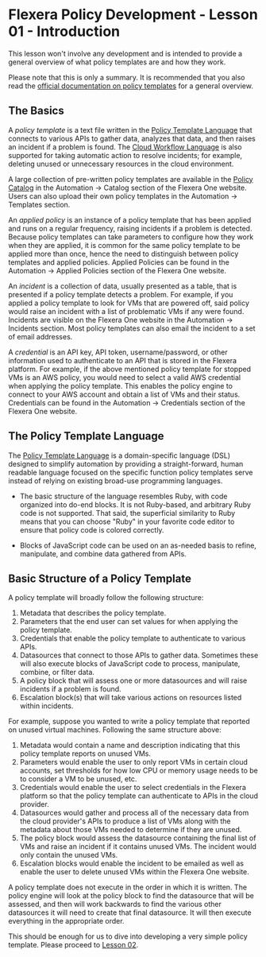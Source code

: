 # Flexera Policy Development - Lesson 01 - Introduction

This lesson won't involve any development and is intended to provide a general overview of what policy templates are and how they work.

Please note that this is only a summary. It is recommended that you also read the [official documentation on policy templates](https://docs.flexera.com/flexera/EN/Automation/AboutPolicies.htm) for a general overview.

## The Basics

A *policy template* is a text file written in the [Policy Template Language](https://docs.flexera.com/flexera/EN/Automation/PTL.htm) that connects to various APIs to gather data, analyzes that data, and then raises an incident if a problem is found. The [Cloud Workflow Language](https://docs.flexera.com/flexera/EN/Automation/CWL.htm) is also supported for taking automatic action to resolve incidents; for example, deleting unused or unnecessary resources in the cloud environment.

A large collection of pre-written policy templates are available in the [Policy Catalog](https://docs.flexera.com/flexera/EN/Automation/PoliciesList.htm) in the Automation -> Catalog section of the Flexera One website. Users can also upload their own policy templates in the Automation -> Templates section.

An *applied policy* is an instance of a policy template that has been applied and runs on a regular frequency, raising incidents if a problem is detected. Because policy templates can take parameters to configure how they work when they are applied, it is common for the same policy template to be applied more than once, hence the need to distinguish between policy templates and applied policies. Applied Policies can be found in the Automation -> Applied Policies section of the Flexera One website.

An *incident* is a collection of data, usually presented as a table, that is presented if a policy template detects a problem. For example, if you applied a policy template to look for VMs that are powered off, said policy would raise an incident with a list of problematic VMs if any were found. Incidents are visible on the Flexera One website in the Automation -> Incidents section. Most policy templates can also email the incident to a set of email addresses.

A *credential* is an API key, API token, username/password, or other information used to authenticate to an API that is stored in the Flexera platform. For example, if the above mentioned policy template for stopped VMs is an AWS policy, you would need to select a valid AWS credential when applying the policy template. This enables the policy engine to connect to your AWS account and obtain a list of VMs and their status. Credentials can be found in the Automation -> Credentials section of the Flexera One website.

## The Policy Template Language

The [Policy Template Language](https://docs.flexera.com/flexera/EN/Automation/PTL.htm) is a domain-specific language (DSL) designed to simplify automation by providing a straight-forward, human readable language focused on the specific function policy templates serve instead of relying on existing broad-use programming languages.

* The basic structure of the language resembles Ruby, with code organized into do-end blocks. It is not Ruby-based, and arbitrary Ruby code is not supported. That said, the superficial similarity to Ruby means that you can choose "Ruby" in your favorite code editor to ensure that policy code is colored correctly.

* Blocks of JavaScript code can be used on an as-needed basis to refine, manipulate, and combine data gathered from APIs.

## Basic Structure of a Policy Template

A policy template will broadly follow the following structure:

1. Metadata that describes the policy template.
2. Parameters that the end user can set values for when applying the policy template.
3. Credentials that enable the policy template to authenticate to various APIs.
4. Datasources that connect to those APIs to gather data. Sometimes these will also execute blocks of JavaScript code to process, manipulate, combine, or filter data.
5. A policy block that will assess one or more datasources and will raise incidents if a problem is found.
6. Escalation block(s) that will take various actions on resources listed within incidents.

For example, suppose you wanted to write a policy template that reported on unused virtual machines. Following the same structure above:

1. Metadata would contain a name and description indicating that this policy template reports on unused VMs.
2. Parameters would enable the user to only report VMs in certain cloud accounts, set thresholds for how low CPU or memory usage needs to be to consider a VM to be unused, etc.
3. Credentials would enable the user to select credentials in the Flexera platform so that the policy template can authenticate to APIs in the cloud provider.
4. Datasources would gather and process all of the necessary data from the cloud provider's APIs to produce a list of VMs along with the metadata about those VMs needed to determine if they are unused.
5. The policy block would assess the datasource containing the final list of VMs and raise an incident if it contains unused VMs. The incident would only contain the unused VMs.
6. Escalation blocks would enable the incident to be emailed as well as enable the user to delete unused VMs within the Flexera One website.

A policy template does not execute in the order in which it is written. The policy engine will look at the policy block to find the datasource that will be assessed, and then will work backwards to find the various other datasources it will need to create that final datasource. It will then execute everything in the appropriate order.

This should be enough for us to dive into developing a very simple policy template. Please proceed to [Lesson 02](https://github.com/flexera-public/policy_engine_training/blob/main/02_hello_world/README.md).
